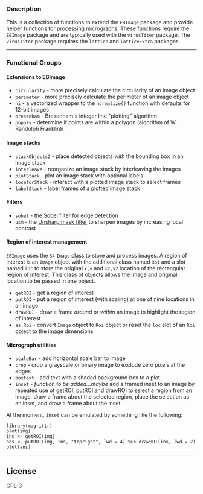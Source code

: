 ### Description  
This is a collection of functions to extend the `EBImage` package and provide helper functions for processing micrographs. These functions require the `EBImage` package and are typically used with the `virusTiter` package. The `virusTiter` package requires the `lattice` and `latticeExtra` packages.

---  
### Functional Groups

#### Extensions to EBImage
* `circularity` - more precisely calculate the circularity of an image object
* `perimeter` - more precisely calculate the perimeter of an image object
* `ni` - a vectorized wrapper to the `normalize()` function with defaults for 12-bit images
* `bresenham` - Bresenham's integer line "plotting" algorithm
* `pnpoly` - determine if points are within a polygon (algorithm of W. Randolph Franklin)(

#### Image stacks  
* `stackObjects2` - place detected objects *with* the bounding box in an image stack
* `interleave` - reorganize an image stack by interleaving the images
* `plotStack` - plot an image stack with optional labels
* `locatorStack` - interact with a plotted image stack to select frames
* `labelStack` - label frames of a plotted image stack

#### Filters  
* `sobel` - the [Sobel filter](https://en.wikipedia.org/wiki/Sobel_operator) for edge detection
* `usm` - the [Unsharp mask filter](https://en.wikipedia.org/wiki/Unsharp_masking) to sharpen images by increasing local contrast

#### Region of interest management
`EBImage` uses the `S4` `Image` class to store and process images. A region of interest is an `Image` object with the additional class named `Roi` and a slot named `loc` to store the original `x,y` and `x2,y2` location of the rectangular region of interest. This class of objects allows the image and original location to be passed in one object. 

* `getROI` - get a region of interest
* `putROI` - put a region of interest (with scaling) at one of nine locations in an image
* `drawROI` - draw a frame *around* or *within* an image to highlight the region of interest 
* `as.Roi` - convert `Image` object to `Roi` object or reset the `loc` slot of an `Roi` object to the image dimensions

#### Micrograph utilities  
* `scaleBar` - add horizontal scale bar to image
* `crop` - crop a grayscale or binary image to exclude zero pixels at the edges
* `boxtext` - add text with a shaded background box to a plot
* `inset` - *function to be added...maybe* add a framed inset to an image by repeated use of getROI, putROI and drawROI to select a region from an image, draw a frame about the selected region, place the selection as an inset, and draw a frame about the inset

At the moment, `inset` can be emulated by something like the following:
```
library(magrittr)
plot(img)
ins <- getROI(img)
ans <- putROI(img, ins, "topright", lwd = 4) %>% drawROI(ins, lwd = 2)
plot(ans)
```
---
## License  
GPL-3